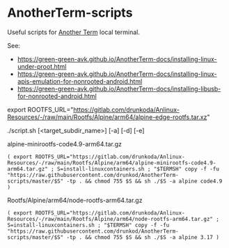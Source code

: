 # AnotherTerm-scripts
Useful scripts for [Another Term](https://github.com/green-green-avk/AnotherTerm/wiki) local terminal.

See:
* <https://green-green-avk.github.io/AnotherTerm-docs/installing-linux-under-proot.html>
* <https://green-green-avk.github.io/AnotherTerm-docs/installing-linux-apis-emulation-for-nonrooted-android.html>
* <https://green-green-avk.github.io/AnotherTerm-docs/installing-libusb-for-nonrooted-android.html>


export ROOTFS_URL="https://gitlab.com/drunkoda/Anlinux-Resources/-/raw/main/Rootfs/Alpine/arm64/alpine-edge-rootfs.tar.xz"

./script.sh <distro> <release> [<target_subdir_name>] [-a] [-d] [-e]



alpine-minirootfs-code4.9-arm64.tar.gz

`( export ROOTFS_URL="https://gitlab.com/drunkoda/Anlinux-Resources/-/raw/main/Rootfs/Alpine/arm64/alpine-minirootfs-code4.9-arm64.tar.gz" ; S=install-linuxcontainers.sh ; "$TERMSH" copy -f -fu "https://raw.githubusercontent.com/drunkod/AnotherTerm-scripts/master/$S" -tp . && chmod 755 $S && sh ./$S -a alpine code4.9 )`



Rootfs/Alpine/arm64/node-rootfs-arm64.tar.gz

`( export ROOTFS_URL="https://gitlab.com/drunkoda/Anlinux-Resources/-/raw/main/Rootfs/Alpine/arm64/node-rootfs-arm64.tar.gz" ; S=install-linuxcontainers.sh ; "$TERMSH" copy -f -fu "https://raw.githubusercontent.com/drunkod/AnotherTerm-scripts/master/$S" -tp . && chmod 755 $S && sh ./$S -a alpine 3.17 )`
